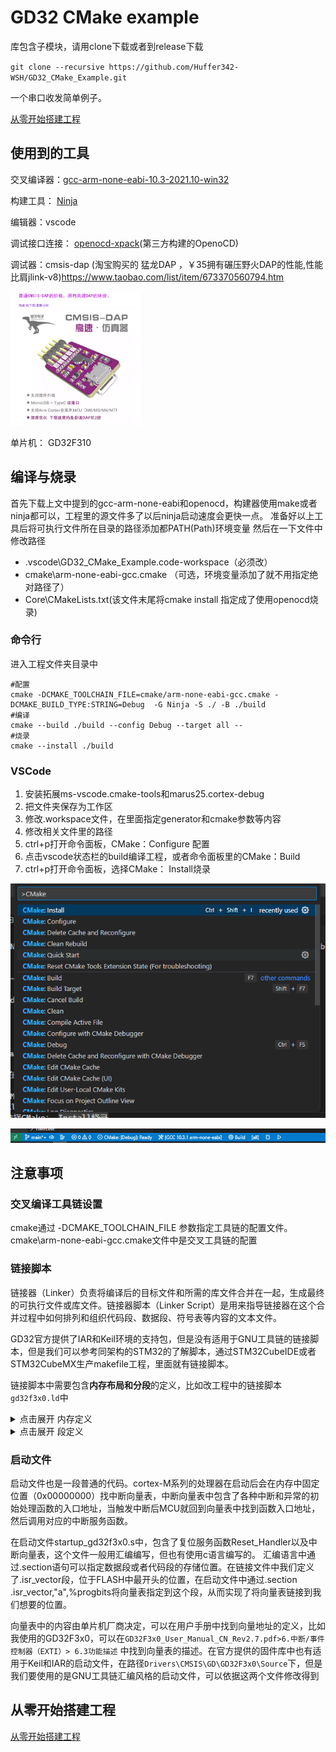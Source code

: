 # GD32 CMake example 

库包含子模块，请用clone下载或者到release下载


`git clone --recursive https://github.com/Huffer342-WSH/GD32_CMake_Example.git
`

一个串口收发简单例子。

[从零开始搭建工程](/doc//从零开始搭建工程.md)
## 使用到的工具

交叉编译器：[gcc-arm-none-eabi-10.3-2021.10-win32](https://armkeil.blob.core.windows.net/developer/Files/downloads/gnu-rm/10.3-2021.10/gcc-arm-none-eabi-10.3-2021.10-win32.zip)

构建工具： [Ninja](https://github.com/ninja-build/ninja/releases/download/v1.11.1/ninja-win.zip)

编辑器：vscode

调试接口连接： [openocd-xpack](https://github.com/xpack-dev-tools/openocd-xpack/releases)(第三方构建的OpenoCD)

调试器：cmsis-dap (淘宝购买的 猛龙DAP ，￥35拥有碾压野火DAP的性能,性能比肩jlink-v8)https://www.taobao.com/list/item/673370560794.htm

![Alt text](/doc/images/image-1.png)

单片机： GD32F310

## 编译与烧录

首先下载上文中提到的gcc-arm-none-eabi和openocd，构建器使用make或者ninja都可以，工程里的源文件多了以后ninja启动速度会更快一点。
准备好以上工具后将可执行文件所在目录的路径添加都PATH(Path)环境变量
然后在一下文件中修改路径
- .vscode\GD32_CMake_Example.code-workspace（必须改）
-  cmake\arm-none-eabi-gcc.cmake （可选，环境变量添加了就不用指定绝对路径了）
-  Core\CMakeLists.txt(该文件末尾将cmake install 指定成了使用openocd烧录)

### 命令行

进入工程文件夹目录中
``` 
#配置
cmake -DCMAKE_TOOLCHAIN_FILE=cmake/arm-none-eabi-gcc.cmake -DCMAKE_BUILD_TYPE:STRING=Debug  -G Ninja -S ./ -B ./build
#编译
cmake --build ./build --config Debug --target all --
#烧录
cmake --install ./build
```

### VSCode

1. 安装拓展ms-vscode.cmake-tools和marus25.cortex-debug
2. 把文件夹保存为工作区
3. 修改.workspace文件，在里面指定generator和cmake参数等内容
4. 修改相关文件里的路径
5. ctrl+p打开命令面板，CMake：Configure 配置
6. 点击vscode状态栏的build编译工程，或者命令面板里的CMake：Build
7. ctrl+p打开命令面板，选择CMake： Install烧录

![Alt text](/doc/images/image-2.png)

![Alt text](/doc/images/image-3.png)

## 注意事项

### 交叉编译工具链设置
cmake通过 -DCMAKE_TOOLCHAIN_FILE 参数指定工具链的配置文件。
cmake\arm-none-eabi-gcc.cmake文件中是交叉工具链的配置

### 链接脚本

链接器（Linker）负责将编译后的目标文件和所需的库文件合并在一起，生成最终的可执行文件或库文件。链接器脚本（Linker Script）是用来指导链接器在这个合并过程中如何排列和组织代码段、数据段、符号表等内容的文本文件。

GD32官方提供了IAR和Keil环境的支持包，但是没有适用于GNU工具链的链接脚本，但是我们可以参考同架构的STM32的了解脚本，通过STM32CubeIDE或者STM32CubeMX生产makefile工程，里面就有链接脚本。

链接脚本中需要包含**内存布局和分段**的定义，比如改工程中的链接脚本`gd32f3x0.ld`中

<details><summary> 点击展开 内存定义 </summary>
<p>


```
/* Memories definition */
MEMORY
{
  RAM    (xrw)    : ORIGIN = 0x20000000,   LENGTH = 8K
  FLASH    (rx)    : ORIGIN = 0x08000000,   LENGTH = 64K
}
```

它描述了存储器（内存）的布局和分配。这个链接脚本片段指定了两个不同的存储器段：RAM 和 FLASH。

1. **RAM：**
   - `ORIGIN = 0x20000000`：这是 RAM 段在内存中的起始地址。在这个例子中，RAM 的起始地址被设置为 `0x20000000`。
   - `LENGTH = 8K`：这是 RAM 段的长度。在这个例子中，RAM 的长度被设置为 8K（8192字节）。因此，RAM 的地址范围是从 `0x20000000` 到 `0x20001FFF`。
2. **FLASH：**
   - `ORIGIN = 0x08000000`：这是 FLASH 段在内存中的起始地址。在这个例子中，FLASH 的起始地址被设置为 `0x08000000`。
   - `LENGTH = 64K`：这是 FLASH 段的长度。在这个例子中，FLASH 的长度被设置为 64K（65536字节）。因此，FLASH 的地址范围是从 `0x08000000` 到 `0x0800FFFF`。

在这个链接脚本中，每个段都有一个或多个属性：

- **(xrw)**：这是段的属性，指定了段是否可执行（x，executable）、可读（r，readable）和可写（w，writable）。
- **(rx)**：同样是段的属性，这里指定了段是否可执行和可读，但不可写。

链接脚本的作用是告诉链接器如何分配和组织代码和数据在存储器中的位置。这是编译器和链接器合作的关键部分，确保生成的可执行文件在内存中正确加载和运行。在这个例子中，你的可执行程序的代码部分通常会被加载到 FLASH 存储器段，而数据（变量、堆栈等）则通常会被加载到 RAM 存储器段。

**RAM**和**FLASH**的地址和大小可以从用户手册中找到，如 GD32F3x0_User_Manual_CN_Rev2.7.pdf>1.系统及存储器架构>1.3存储器映射


![image-20230824143008529](doc\images\image-20230824143008529.png)

</p>
</details>

<details><summary> 点击展开 段定义 </summary>
<p>


```
SECTIONS{
  ...
}
需要包含以下部分

.isr_vector：
这部分定义了启动代码，其中包含中断向量表（Interrupt Vector Table）。中断向量表存储了各种中断和异常的处理函数的入口地址。.isr_vector 节在 FLASH 存储器段中。

.text：
这是程序的代码段，包括执行代码和一些初始化代码。在这个部分，.text 节存储了程序的代码，.glue_7 和 .glue_7t 是 ARM 和 Thumb 之间的粘合代码，.eh_frame 是与异常处理有关的信息。

.rodata：
这是只读数据段，用于存储常量和字符串等只读数据。

.ARM.extab：
这部分存储了与 ARM 异常处理相关的信息，可能包括异常类型、处理代码等。

.ARM：
这部分可能与异常处理索引表有关，存储了异常处理的索引信息。

.preinit_array、.init_array、.fini_array：
这些部分存储了初始化和终止函数的指针数组，用于在程序启动和退出时执行特定操作。

.data：
这是已初始化数据段，包括全局和静态变量的初始化数据。

.bss：
这是未初始化数据段，包括全局和静态变量的未初始化数据。这些变量在程序启动时会被自动初始化为零。

._user_heap_stack：
这部分用于定义堆和栈的位置，确保在分配内存时有足够的空间。

/DISCARD/：
这是用于从编译器库中丢弃不需要的部分的部分，以减小生成的可执行文件的大小。

.ARM.attributes：
这是用于存储与 ARM 架构有关的属性信息，例如硬件特性和指令集等。
```
</p>
</details>





### 启动文件

启动文件也是一段普通的代码。cortex-M系列的处理器在启动后会在内存中固定位置（0x00000000）找中断向量表，中断向量表中包含了各种中断和异常的初始处理函数的入口地址，当触发中断后MCU就回到向量表中找到函数入口地址，然后调用对应的中断服务函数。

在启动文件startup_gd32f3x0.s中，包含了复位服务函数Reset_Handler以及中断向量表，这个文件一般用汇编编写，但也有使用c语言编写的。
汇编语言中通过.section语句可以指定数据段或者代码段的存储位置。在链接文件中我们定义了.isr_vector段，位于FLASH中最开头的位置，在启动文件中通过.section	.isr_vector,"a",%progbits将向量表指定到这个段，从而实现了将向量表链接到我们想要的位置。

向量表中的内容由单片机厂商决定，可以在用户手册中找到向量地址的定义，比如我使用的GD32F3x0，可以在```GD32F3x0_User_Manual_CN_Rev2.7.pdf>6.中断/事件控制器（EXTI）> 6.3功能描述``` 中找到向量表的描述。在官方提供的固件库中也有适用于Keil和IAR的启动文件，在路径```Drivers\CMSIS\GD\GD32F3x0\Source```下，但是我们要使用的是GNU工具链汇编风格的启动文件，可以依据这两个文件修改得到


## 从零开始搭建工程


[从零开始搭建工程](/doc//从零开始搭建工程.md)
